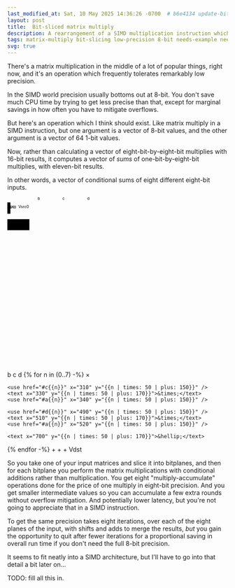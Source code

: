 ```yaml
---
last_modified_at: Sat, 10 May 2025 14:36:26 -0700  # b6e4134 update-bit-sliced-matmul
layout: post
title:  Bit-sliced matrix multiply
description: A rearrangement of a SIMD multiplication instruction which allows efficient implementation of matrix multiplication of less than eight-bit precision.
tags: matrix-multiply bit-slicing low-precision 8-bit needs-example needs-work
svg: true
---
```


There's a matrix multiplication in the middle of a lot of popular
things, right now, and it's an operation which frequently tolerates
remarkably low precision.

In the SIMD world precision usually bottoms out at 8-bit.  You don't
save much CPU time by trying to get less precise than that, except for
marginal savings in how often you have to mitigate overflows.

But here's an operation which I think should exist.  Like matrix
multiply in a SIMD instruction, but one argument is a vector of 8-bit
values, and the other argument is a vector of 64 1-bit values.

Now, rather than calculating a vector of eight-bit-by-eight-bit
multiplies with 16-bit results, it computes a vector of _sums_ of
one-bit-by-eight-bit multiplies, with eleven-bit results.

In other words, a vector of conditional sums of eight different
eight-bit inputs.

<svg width="100%" height="608" viewbox="0 0 800 608">
  <defs>
  {% for n in (0..7) -%}
    <g id="a{{n}}"><rect width="80" height="40" class="blockgroup{{n | plus: 0}}" /><text x="40" y="20">a{{n}}</text></g>
  {% endfor -%}
  {% for n in (0..7) -%}
    <g id="b{{n}}"><rect width="10" height="40" class="blockgroup{{n | plus: 8}}" /><text x="5" y="20" font-size="smaller">{{n}}</text></g>
    <g id="c{{n}}"><rect width="10" height="40" class="blockgroup{{n | plus: 8}}" /><text x="5" y="20" font-size="smaller">{{n}}</text></g>
    <g id="d{{n}}"><rect width="10" height="40" class="blockgroup{{n | plus: 8}}" /><text x="5" y="20" font-size="smaller">{{n}}</text></g>
  {% endfor -%}
  <g id="etc"><rect width="10" height="40" /><text x="5" y="20">&hellip;</text></g>
  </defs>
  <text x="40" y="40">Vsrc0</text>
  <text x="40" y="100">Vsrc1</text>
  <text x="110" y="10">b</text>
  <text x="200" y="10">c</text>
  <text x="290" y="10">d</text>
  {% for n in (0..7) -%}
    <use href="#b{{n}}" x="{{n | times: 10 | plus: 70}}" y="20" />
    <use href="#c{{n}}" x="{{n | times: 10 | plus: 160}}" y="20" />
    <use href="#d{{n}}" x="{{n | times: 10 | plus: 250}}" y="20" />
    <use href="#etc" x="{{n | times: 10 | plus: 340}}" y="20" />
    <use href="#etc" x="{{n | times: 10 | plus: 430}}" y="20" />
    <use href="#etc" x="{{n | times: 10 | plus: 520}}" y="20" />
    <use href="#etc" x="{{n | times: 10 | plus: 610}}" y="20" />
    <use href="#etc" x="{{n | times: 10 | plus: 700}}" y="20" />
    <use href="#a{{n}}" x="{{n | times: 90 | plus: 70}}" y="80" />
  {% endfor -%}

  <text x="135" y="140">b</text>
  <text x="315" y="140">c</text>
  <text x="495" y="140">d</text>
  {% for n in (0..7) -%}
    <use href="#b{{n}}" x="130" y="{{n | times: 50 | plus: 150}}" />
    <text x="150" y="{{n | times: 50 | plus: 170}}">&times;</text>
    <use href="#a{{n}}" x="160" y="{{n | times: 50 | plus: 150}}" />

    <use href="#c{{n}}" x="310" y="{{n | times: 50 | plus: 150}}" />
    <text x="330" y="{{n | times: 50 | plus: 170}}">&times;</text>
    <use href="#a{{n}}" x="340" y="{{n | times: 50 | plus: 150}}" />

    <use href="#d{{n}}" x="490" y="{{n | times: 50 | plus: 150}}" />
    <text x="510" y="{{n | times: 50 | plus: 170}}">&times;</text>
    <use href="#a{{n}}" x="520" y="{{n | times: 50 | plus: 150}}" />

    <text x="700" y="{{n | times: 50 | plus: 170}}">&hellip;</text>
  {% endfor -%}
  <text x="115" y="520">&plus;</text>
  <text x="295" y="520">&plus;</text>
  <text x="475" y="520">&plus;</text>
  <line x1="110" y1="550" x2="245" y2="550" />
  <line x1="290" y1="550" x2="425" y2="550" />
  <line x1="470" y1="550" x2="605" y2="550" />
  <text x="40" y="580">Vdst</text>
  <rect x="80"  y="560" width="50" height="40" />
  <rect x="130" y="560" width="110" height="40" class="blockgroup0" />
  <rect x="260" y="560" width="50" height="40" />
  <rect x="310" y="560" width="110" height="40" class="blockgroup1" />
  <rect x="440" y="560" width="50" height="40" />
  <rect x="490" y="560" width="110" height="40" class="blockgroup2" />
  <rect x="620" y="560" width="50" height="40" />
  <rect x="670" y="560" width="110" height="40" />
</svg>

So you take one of your input matrices and slice it into bitplanes, and
then for each bitplane you perform the matrix multiplications with
conditional additions rather than multiplication.  You get eight
"multiply-accumulate" operations done for the price of one multiply in
eight-bit precision.  And you get smaller intermediate values so you can
accumulate a few extra rounds without overflow mitigation.  And
potentially lower latency, but you're not going to appreciate that in a
SIMD instruction.

To get the same precision takes eight iterations, over each of the eight
planes of the input, with shifts and adds to merge the results, _but_
you gain the opportunity to quit after fewer iterations for a
proportional saving in overall run time if you don't need the full 8-bit
precision.

It seems to fit neatly into a SIMD architecture, but I'll have to go
into that detail a bit later on...

TODO: fill all this in.
